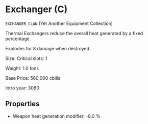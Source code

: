 # Exchanger (C)

`EXCHANGER_CLAN` (Yet Another Equipment Collection)

Thermal Exchangers reduce the overall heat generated by a fixed percentage.

Explodes for 8 damage when destroyed.

Size: Critical slots: 1

Weight: 1.0 tons

Base Price: 560,000 cbills

Intro year: 3060

## Properties
* Weapon heat generation modifier: -8.0 %
